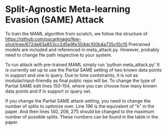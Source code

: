 # Split-Agnostic Meta-learning Evasion (SAME) Attack
To train the MAML algorithm from scratch, we follow the structure of https://github.com/oscarknagg/few-shot/tree/672de83a853cc2d5e9fe304dc100b4a735c10c15
Pretrained models are included and referenced in meta_attack.py. However, probably need to change file path respective to your system. 

To run attack with pre-trained MAML simply run 'python meta_attack.py'
It is currently set up to use the Partial SAME setting of two known data points in support and one in query. Due to time contstraints, it is not as modular/input-friendly as final public repo will be. To change the type of Partial SAME edit lines 150-154, where you can choose how many known data points and if in support or query set. 

If you change the Partial SAME attack setting, you need to change the number of splits to optimize over. Line 196 is the equivalent of "k" in the paper. And then lines 140, 206, 275 should be changed to the maximum number of possible splits. These numbers can be found in the table in the paper. 
